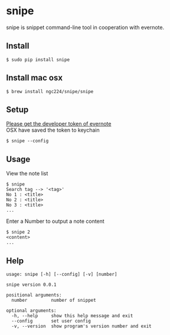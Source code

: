 snipe
=======
snipe is snippet command-line tool in cooperation with evernote.  


Install
-----
    $ sudo pip install snipe

Install mac osx
-----
    $ brew install ngc224/snipe/snipe

Setup
-----
[Please get the developer token of evernote](https://www.evernote.com/api/DeveloperToken.action)   
OSX have saved the token to keychain  

    $ snipe --config

Usage
-----
View the note list

    $ snipe
    Search tag --> '<tag>'
    No 1 : <title>
    No 2 : <title>
    No 3 : <title>
    ...
    
Enter a Number to output a note content

    $ snipe 2
    <content>
    ...

Help
-----
    usage: snipe [-h] [--config] [-v] [number]
    
    snipe version 0.0.1
    
    positional arguments:
      number         number of snippet
    
    optional arguments:
      -h, --help     show this help message and exit
      --config       set user config
      -v, --version  show program's version number and exit
